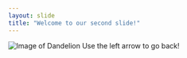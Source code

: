 ```yaml
---
layout: slide
title: "Welcome to our second slide!"
---
```

![Image of Dandelion](https://user-images.githubusercontent.com/65909432/82906194-418f0400-9f3b-11ea-8579-adacbe7dcaf1.jpg)
Use the left arrow to go back!
